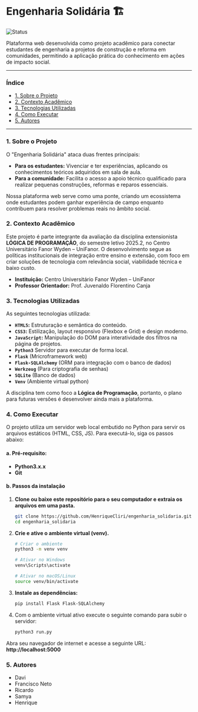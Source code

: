 # Engenharia Solidária 🏗️

![Status](https://img.shields.io/badge/status-em%20desenvolvimento-yellow)

Plataforma web desenvolvida como projeto acadêmico para conectar estudantes de engenharia a projetos de construção e reforma em comunidades, permitindo a aplicação prática do conhecimento em ações de impacto social.

---

### Índice

- [1. Sobre o Projeto](#1-sobre-o-projeto)
- [2. Contexto Acadêmico](#2-contexto-acadêmico)
- [3. Tecnologias Utilizadas](#3-tecnologias-utilizadas)
- [4. Como Executar](#4-como-executar)
- [5. Autores](#6-autores)

---

### 1. Sobre o Projeto

O "Engenharia Solidária" ataca duas frentes principais:
* **Para os estudantes:** Vivenciar e ter experiências, aplicando os conhecimentos teóricos adquiridos em sala de aula.
* **Para a comunidade:** Facilita o acesso a apoio técnico qualificado para realizar pequenas construções, reformas e reparos essenciais.

Nossa plataforma web serve como uma ponte, criando um ecossistema onde estudantes podem ganhar experiência de campo enquanto contribuem para resolver problemas reais no âmbito social.

### 2. Contexto Acadêmico

Este projeto é parte integrante da avaliação da disciplina extensionista **LÓGICA DE PROGRAMAÇÃO**, do semestre letivo 2025.2, no Centro Universitário Fanor Wyden – UniFanor. O desenvolvimento segue as políticas institucionais de integração entre ensino e extensão, com foco em criar soluções de tecnologia com relevância social, viabilidade técnica e baixo custo.

- **Instituição:** Centro Universitário Fanor Wyden – UniFanor
- **Professor Orientador:** Prof. Juvenaldo Florentino Canja

### 3. Tecnologias Utilizadas

As seguintes tecnologias utilizada:

- **`HTML5`:** Estruturação e semântica do conteúdo.
- **`CSS3`:** Estilização, layout responsivo (Flexbox e Grid) e design moderno.
- **`JavaScript`:** Manipulação do DOM para interatividade dos filtros na página de projetos.
- **`Python3`** Servidor para executar de forma local.
- **`Flask`** (Mricroframework web)
- **`Flask-SQLAlchemy`** (ORM para integração com o banco de dados)
- **`Werkzeug`** (Para criptografia de senhas)
- **`SQLite`** (Banco de dados)
- **`Venv`** (Ambiente virtual python)

A disciplina tem como foco a **Lógica de Programação**, portanto, o plano para futuras versões é desenvolver ainda mais a plataforma.

### 4. Como Executar

O projeto utiliza um servidor web local embutido no Python para servir os arquivos estáticos (HTML, CSS, JS). Para executá-lo, siga os passos abaixo:

#### a. **Pré-requisito:** 
- **Python3.x.x**
- **Git**

#### b. **Passos da instalação**

1. **Clone ou baixe este repositório para o seu computador e extraia os arquivos em uma pasta.**

    ```bash
    git clone https://github.com/HenriqueCliri/engenharia_solidaria.git
    cd engenharia_solidaria
    ```

2. **Crie e ative o ambiente virtual (venv).**

    ```bash
    # Criar o ambiente
    python3 -m venv venv

    # Ativar no Windows
    venv\Scripts\activate

    # Ativar no macOS/Linux
    source venv/bin/activate
    ```

3.  **Instale as dependências:**

    ```bash
    pip install Flask Flask-SQLAlchemy
    ```

4.  Com o ambiente virtual ativo execute o seguinte comando para subir o servidor:

    ```bash
    python3 run.py
    ```
 Abra seu navegador de internet e acesse a seguinte URL: **http://localhost:5000**

### 5. Autores

- Davi
- Francisco Neto
- Ricardo
- Samya
- Henrique